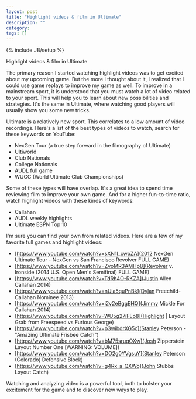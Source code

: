 ```yaml
---
layout: post
title: "Highlight videos & film in Ultimate"
description: ""
category: 
tags: []
---
```

{% include JB/setup %}

Highlight videos & film in Ultimate

The primary reason I started watching highlight videos was to get excited about my upcoming game. But the more I thought about it, I realized that I could use game replays to improve my game as well. To improve in a mainstream sport, it is understood that you must watch a lot of video related to your sport. This will help you to learn about new possibilities and strategies. It's the same in Ultimate, where watching good players will usually show you some new tricks.
<!--more-->
Ultimate is a relatively new sport. This correlates to a low amount of video recordings. Here's a list of the best types of videos to watch, search for these keywords on YouTube:

- NexGen Tour (a true step forward in the filmography of Ultimate)
- Ultiworld
- Club Nationals
- College Nationals
- AUDL full game
- WUCC (World Ultimate Club Championships)

Some of these types will have overlap. It's a great idea to spend time reviewing film to improve your own game. And for a higher fun-to-time ratio, watch highlight videos with these kinds of keywords:

- Callahan
- AUDL weekly highlights
- Ultimate ESPN Top 10

I'm sure you can find your own from related videos. Here are a few of my favorite full games and highlight videos:

- [https://www.youtube.com/watch?v=sXN1I_cwoZA](2012 NexGen Ultimate Tour - NexGen vs San Francisco Revolver FULL GAME)
- [https://www.youtube.com/watch?v=ZvoMR3AMHp8](Revolver v. Ironside (2014 U.S. Open Men's Semifinal) FULL GAME)
- [https://www.youtube.com/watch?v=TdRh4O-RKZA](Justin Allen Callahan 2014)
- [https://www.youtube.com/watch?v=nUia5quPnBk](Dylan Freechild- Callahan Nominee 2013)
- [https://www.youtube.com/watch?v=i2v2eBggEHQ](Jimmy Mickle For Callahan 2014)
- [https://www.youtube.com/watch?v=WU5g27iFEo8](Highlight | Layout Grab from Freespeed vs Furious George)
- [https://www.youtube.com/watch?v=p3wibdrXG5c](Stanley Peterson - "Amazing Ultimate Frisbee Catch")
- [https://www.youtube.com/watch?v=bM75sruqOXw](Josh Zipperstein Layout Number One [WARNING: VOLUME])
- [https://www.youtube.com/watch?v=DO2g0YVgsuY](Stanley Peterson (Colorado) Defensive Block)
- [https://www.youtube.com/watch?v=g4Rx_a_QXWo](John Stubbs Layout Catch)

Watching and analyzing video is a powerful tool, both to bolster your excitement for the game and to discover new ways to play.
